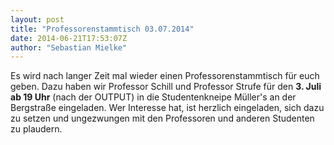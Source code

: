 ```yaml
---
layout: post
title: "Professorenstammtisch 03.07.2014"
date: 2014-06-21T17:53:07Z
author: "Sebastian Mielke"
---
```


<p>
Es wird nach langer Zeit mal wieder einen Professorenstammtisch für euch geben. Dazu haben wir Professor Schill und Professor Strufe für den
<strong>3. Juli ab 19 Uhr</strong> (nach der OUTPUT) in die Studentenkneipe Müller's an der Bergstraße eingeladen. Wer Interesse hat, ist herzlich eingeladen, sich dazu zu setzen und ungezwungen mit den Professoren und anderen Studenten zu plaudern.
</p>
